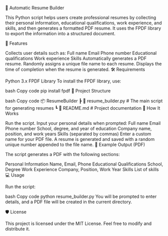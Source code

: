 📄 Automatic Resume Builder

This Python script helps users create professional resumes by collecting their personal information, educational qualifications, work experience, and skills, and then generates a formatted PDF resume. It uses the FPDF library to export the information into a structured document.

🚀 Features

Collects user details such as:
Full name
Email
Phone number
Educational qualifications
Work experience
Skills
Automatically generates a PDF resume.
Randomly assigns a unique file name to each resume.
Displays the time of completion when the resume is generated.
🛠️ Requirements

Python 3.x
FPDF Library
To install the FPDF library, use:

bash
Copy code
pip install fpdf
📂 Project Structure

bash
Copy code
📦 ResumeBuilder
 ┣ 📜 resume_builder.py     # The main script for generating resumes
 ┗ 📜 README.md             # Project documentation
🎯 How It Works

Run the script.
Input your personal details when prompted:
Full name
Email
Phone number
School, degree, and year of education
Company name, position, and work years
Skills (separated by commas)
Enter a custom name for your PDF file.
A resume is generated and saved with a random unique number appended to the file name.
📄 Example Output (PDF)

The script generates a PDF with the following sections:

Personal Information
Name, Email, Phone
Educational Qualifications
School, Degree
Work Experience
Company, Position, Work Year
Skills
List of skills
💻 Usage

Run the script:

bash
Copy code
python resume_builder.py
You will be prompted to enter details, and a PDF file will be created in the current directory.

🛡️ License

This project is licensed under the MIT License. Feel free to modify and distribute it.
